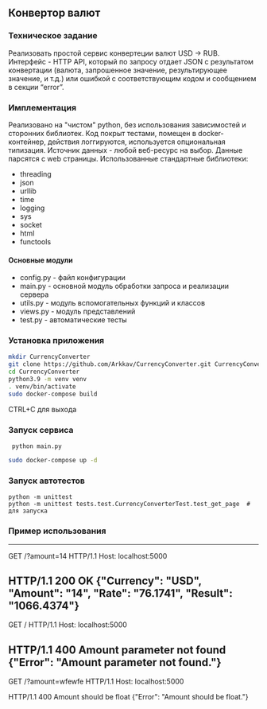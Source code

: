 ## Конвертор валют
### Техническое задание
Реализовать простой сервис конвертеции валют USD -> RUB. Интерфейс - HTTP API, который по запросу отдает JSON с результатом конвертации (валюта, запрошенное значение, результирующее значение, и т.д.) или ошибкой с соответствующим кодом и сообщением в секции “error”.

### Имплементация
Реализовано на "чистом" python, без использования зависимостей и сторонних библиотек.
Код покрыт тестами, помещен в docker-контейнер, действия логгируются, используется опциональная типизация.
Источник данных - любой веб-ресурс на выбор. Данные парсятся с web страницы.
Использованные стандартные библиотеки:
- threading
- json
- urllib
- time
- logging
- sys
- socket
- html
- functools

#### Основные модули
- config.py - файл конфигурации
- main.py - основной модуль обработки запроса и реализации сервера
- utils.py - модуль вспомогательных функций и классов
- views.py - модуль представлений
- test.py - автоматические тесты

### Установка приложения 
```bash
mkdir CurrencyConverter
git clone https://github.com/Arkkav/CurrencyConverter.git CurrencyConverter
cd CurrencyConverter
python3.9 -m venv venv
. venv/bin/activate
sudo docker-compose build
```
CTRL+C для выхода 

### Запуск сервиса
```
 python main.py
``` 

```bash
sudo docker-compose up -d 
``` 

### Запуск автотестов
```
python -m unittest
python -m unittest tests.test.CurrencyConverterTest.test_get_page  # для запуска 
``` 
### Пример использования

-------------
GET /?amount=14 HTTP/1.1
Host: localhost:5000

HTTP/1.1 200 OK
{"Currency": "USD", "Amount": "14", "Rate": "76.1741", "Result": "1066.4374"}
-------------
GET / HTTP/1.1
Host: localhost:5000

HTTP/1.1 400 Amount parameter not found
{"Error": "Amount parameter not found."}
-------------
GET /?amount=wfewfe HTTP/1.1
Host: localhost:5000

HTTP/1.1 400 Amount should be float
{"Error": "Amount should be float."}